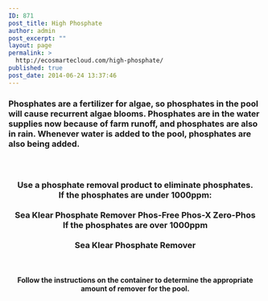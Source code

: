 ```yaml
---
ID: 871
post_title: High Phosphate
author: admin
post_excerpt: ""
layout: page
permalink: >
  http://ecosmartecloud.com/high-phosphate/
published: true
post_date: 2014-06-24 13:37:46
---
```

<style>
.myButton {
	-moz-box-shadow:inset 0px 1px 0px 0px #cf866c;
	-webkit-box-shadow:inset 0px 1px 0px 0px #cf866c;
	box-shadow:inset 0px 1px 0px 0px #cf866c;
	background:-webkit-gradient(linear, left top, left bottom, color-stop(0.05, #d0451b), color-stop(1, #bc3315));
	background:-moz-linear-gradient(top, #d0451b 5%, #bc3315 100%);
	background:-webkit-linear-gradient(top, #d0451b 5%, #bc3315 100%);
	background:-o-linear-gradient(top, #d0451b 5%, #bc3315 100%);
	background:-ms-linear-gradient(top, #d0451b 5%, #bc3315 100%);
	background:linear-gradient(to bottom, #d0451b 5%, #bc3315 100%);
	filter:progid:DXImageTransform.Microsoft.gradient(startColorstr='#d0451b', endColorstr='#bc3315',GradientType=0);
	background-color:#d0451b;
	-moz-border-radius:3px;
	-webkit-border-radius:3px;
	border-radius:3px;
	border:1px solid #942911;
	display:inline-block;
	cursor:pointer;
	color:#ffffff;
	font-family:arial;
	font-size:15px;
	font-weight:bold;
	padding:8px 24px;
	text-decoration:none;
	text-shadow:0px 1px 0px #854629;
}
.myButton:hover {
	background:-webkit-gradient(linear, left top, left bottom, color-stop(0.05, #bc3315), color-stop(1, #d0451b));
	background:-moz-linear-gradient(top, #bc3315 5%, #d0451b 100%);
	background:-webkit-linear-gradient(top, #bc3315 5%, #d0451b 100%);
	background:-o-linear-gradient(top, #bc3315 5%, #d0451b 100%);
	background:-ms-linear-gradient(top, #bc3315 5%, #d0451b 100%);
	background:linear-gradient(to bottom, #bc3315 5%, #d0451b 100%);
	filter:progid:DXImageTransform.Microsoft.gradient(startColorstr='#bc3315', endColorstr='#d0451b',GradientType=0);
	background-color:#bc3315;
}
.myButton:active {
	position:relative;
	top:1px;
}
</style>

<h3>Phosphates are a fertilizer for algae, so phosphates in the pool will cause recurrent algae blooms.  Phosphates are in the water supplies now because of farm runoff, and phosphates are also in rain. Whenever water is added to the pool, phosphates are also being added.</h3>
<center>
<h3>
<br><br><strong>Use a phosphate removal product to eliminate phosphates.</strong>
<br><strong>If the phosphates are under 1000ppm:</strong>
<br><br>Sea Klear Phosphate Remover
Phos-Free
Phos-X
Zero-Phos
<br>
<strong>If the phosphates are over 1000ppm </strong>
<br><br>Sea Klear Phosphate Remover
</h3>
<br><br><strong>Follow the instructions on the container to determine the appropriate amount of remover for the pool.</strong>

</center>